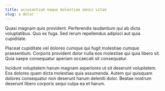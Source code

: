 ```yaml
---
title: accusantium eaque molestiae omnis vitae
slug: a dolor
---
```


Quasi magnam quis provident. Perferendis laudantium qui ab dicta voluptatibus. Quo ex fuga. Sed rerum repellendus adipisci aut quia cupiditate.

Placeat cupiditate vel dolores cumque qui fugit molestiae cumque praesentium. Corporis provident dolor nulla eos molestiae qui quia libero sit. Quia saepe consequatur aperiam occaecati sit consequatur.

Incidunt voluptatem harum magnam asperiores ut sit deserunt voluptatem. Eos dolores quam dicta molestiae quia assumenda. Autem qui quisquam dolores consequatur non deserunt harum deleniti dolor. Beatae nostrum deserunt libero corporis sequi culpa ea et harum.
